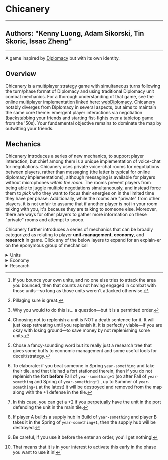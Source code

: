 # Chicanery

---
Authors: "Kenny Luong, Adam Sikorski, Tin Skoric, Issac Zheng"
---

------------------------------------------------------------------------

A game inspired by [Diplomacy](https://en.wikipedia.org/wiki/Diplomacy_(game) "Diplomacy (game) Wikipedia") but with its own identity.

## Overview

Chicanery is a multiplayer strategy game with simultaneous turns following the turn/phase format of Diplomacy and using traditional Diplomacy unit combat mechanics. For a thorough understanding of that game, see the online multiplayer implementation linked here: [webDiplomacy](https://webdiplomacy.net/intro.php "Intro to webDiplomacy"). Chicanery notably diverges from Diplomacy in several aspects, but aims to maintain the same core theme: emergent player interactions via negotiation (backstabbing your friends and starting fist-fights over a tabletop game from the '50s). Your fundamental objective remains to dominate the map by outwitting your friends.

## Mechanics

Chicanery introduces a series of new mechanics, to support player interaction, but chief among them is a unique implementation of voice-chat for negotiations. Chicanery uses private voice-chat rooms for negotiations between players, rather than messaging (the latter is typical for online diplomacy implementations), although messaging is available for players without microphones *within the room*. The rooms prevent players from being able to juggle multiple negotiations simultaneously, and instead force them to *pick* who they want to focus their energies on in the limited time they have per phase. Additionally, while the rooms are "private" from other players, it is not unfair to assume that if another player is not in your room talking with you, it's because they are talking to someone else. Moreover, there are ways for other players to gather more information on these "private" rooms and attempt to snoop.

Chicanery further introduces a series of mechanics that can be broadly categorized as relating to player **unit-management**, **economy**, and **research** in game. Click any of the below layers to expand for an explain-er on the eponymous group of mechanics!

<details>

  <summary>Units</summary>

This note is short as the combat mechanics of units remain the same—enjoy your attacks, holds, supports, and convoy orders—rather, units are slightly altered in how they recover during retreat phases. After each movement phase, units must be *replenished* before being usable in combat for the next phase. The below table details the scenarios or units in a given movement phase, and their subsequent replenishment need in the following retreat phase:

+------------------------------------------------------------------------------------------------------------------+--------------------------------------------+
| Action                                                                                                           | Replenishment Need                         |
+==================================================================================================================+============================================+
| Unit did not engage in combat with an **enemy**[^1] unit (either defensive or offensive!) in the movement phase. | No need.                                   |
+------------------------------------------------------------------------------------------------------------------+--------------------------------------------+
| Unit engaged in **defensive** combat and was **successful**.                                                     | Base of 20% replenishment need.            |
+------------------------------------------------------------------------------------------------------------------+--------------------------------------------+
| Unit engaged in **defensive** combat and **failed** (must retreat/burn in retreat phase).                        | If retreated: base 70% replenishment need. |
|                                                                                                                  |                                            |
|                                                                                                                  | If burned: no need.                        |
+------------------------------------------------------------------------------------------------------------------+--------------------------------------------+
| Unit engaged in **offensive** combat and was **successful**.                                                     | No need[^2].                               |
+------------------------------------------------------------------------------------------------------------------+--------------------------------------------+
| Unit engaged in **offensive** combat and **failed** (didn't take territory).                                     | Base of 50% replenishment need.            |
+------------------------------------------------------------------------------------------------------------------+--------------------------------------------+

: Unit Replenishment Chart

As can be seen, losing a battle over a tile (province) where you are defending is very costly, particularly at the start. **If a unit is not replenished, it will be unusable for combat actions, including for support orders**. An un-replenished unit will not be able to take any orders—no attacks, holds, or supports—*except convoys that would bring it to friendly territory*[^3](cannot be used in convoys for attacking). An un-replenished unit will not hold if attacked, no matter if it is supported or not, and rather will immediately retreat[^4]. Replenishment costs *income* and the costs can be altered by *research*, which segues us nicely into the next sections.

</details>

[^1]: If you bounce your own units, and no one else tries to attack the area you bounced, then that counts as not having engaged in combat with those units—so long as those units weren't attacked otherwise.

[^2]: Pillaging sure is great.

[^3]: Why you would to do this is... a question—but it is a permitted order.

[^4]: Choosing not to replenish a unit is NOT a death sentence for it. It will just keep retreating until you replenish it. It is perfectly viable—if you are okay with losing ground—to save money by not replenishing some units.

<details>

  <summary>Economy</summary>

In traditional (we're not talking about esoteric variants right now) Diplomacy, the player "economy" is extremely straightforward. There are a number of supply centers (centers hereafter) on the board based in cities. The number of centers you have defines how many units (referring to armies/fleets) you may build. In Chicanery, this relationship is abstracted.

In Chicanery, centers generate **income** (denoted, $I$, in included formulae) and **action points** (denoted AP hereafter) which serve dual functions. Income is used to *purchase* (and *replenish*, in the case of units) things like units, buildings, and "accoutrements"[^5] (discussed in the research subsection). AP are used to *order* units and accoutrements. Income and AP are earned and accrued differently across turns and phases, illustrating the subtle difference in their functions. See the below sections for details:

### Income

Income is a linear function of the number of centers controlled between **turns**, earned at the start of the Spring phase (the start of a new turn), and available to be spent on various uses across all phases. Income is calculated purely by multiplying a scalar by the number of centers you possess (and adding bonuses from research).

+----------------+---------------------------------------------------------------------------------------------------------------------------------------------------------------------------------------+
| Phase          | Description                                                                                                                                                                           |
+================+=======================================================================================================================================================================================+
| Spring ($\pm$) | Income from centers held after the previous Fall phase is earned and added to the rolling total. Income can be spent on research (like replenishment cost buffs!) and research items. |
+----------------+---------------------------------------------------------------------------------------------------------------------------------------------------------------------------------------+
| Summer ($-$)   | Income is spent on replenishing units.                                                                                                                                                |
+----------------+---------------------------------------------------------------------------------------------------------------------------------------------------------------------------------------+
| Fall ($-$)     | Income can be spent on research items.                                                                                                                                                |
+----------------+---------------------------------------------------------------------------------------------------------------------------------------------------------------------------------------+
| Winter ($-$)   | Income is spent on replenishing units.                                                                                                                                                |
+----------------+---------------------------------------------------------------------------------------------------------------------------------------------------------------------------------------+
| Build ($-$)    | Income is spent on purchasing new units and research items.                                                                                                                           |
+----------------+---------------------------------------------------------------------------------------------------------------------------------------------------------------------------------------+

: Income by Phase

Lastly, **income can be saved between phases and turns**. You will not lose the income you do not spend, it will roll over from one turn to the next. You **can** send other players a portion (or all) of your income.

### Action Points (AP)

AP are a decreasing function of the number of centers controlled between **phases**, earned at the start of the Spring and Fall phases, and available to be spent for use across all phases. AP is calculated by adding a fixed base number for a given number of centers and an exponentially decreasing function of your total center-count. As your state grows, the relative AP that you get from each center is less and less, constraining you opportunities for orders in each turn.

+----------------+-------------------------------------------------------------------------------------------------------------------------------------------+
| Phase          | Description                                                                                                                               |
+================+===========================================================================================================================================+
| Spring ($\pm$) | AP from centers held after the previous Fall phase is earned. AP can be spent on issuing orders (attack, hold, support, convoy) to units. |
+----------------+-------------------------------------------------------------------------------------------------------------------------------------------+
| Summer ($-$)   | AP is spent on issuing retreat orders to units.                                                                                           |
+----------------+-------------------------------------------------------------------------------------------------------------------------------------------+
| Fall ($\pm$)   | AP from centers held after the Spring phase is earned. AP can be spent on issuing orders to units.                                        |
+----------------+-------------------------------------------------------------------------------------------------------------------------------------------+
| Winter ($-$)   | AP is spent on issuing retreat orders to units.                                                                                           |
+----------------+-------------------------------------------------------------------------------------------------------------------------------------------+
| Build ($-$)    | AP is spent on placing new units and researched buildings—ports, supply hubs, and forts.                                                  |
+----------------+-------------------------------------------------------------------------------------------------------------------------------------------+

: Action Points (AP) by Phase

If you gain/lose centers between the Spring and Fall phases, you will see the AP you earn in the latter phase altered, even if your opponent does not control that center for the whole turn.

> E.g., if you control a center at the outset of Spring `year-something` and someone else takes it in that turn, then in Fall `year-something`, your earned AP in the latter turn will not include AP that would've been earned from that center. Conversely, if you were the other player who gained it, your AP in the latter turn will include the income from that center.

Lastly, **AP can only be saved between phases**. You WILL lose the AP you do not spend between turns, it will **not** roll over from one year to the next. You **cannot** send other players your AP.

</details>

[^5]: Chose a fancy-sounding word but its really just a research tree that gives some buffs to economic management and some useful tools for deceit/strategy.

<details>

  <summary>Research</summary>

Last but not least is research. This mechanic integrates with the unit and economy changes, but also includes some fun gameplay elements. First there are plain buffs. These buffs center around reductions to the income cost of replenishment, some income bonuses for taking centers, and increases to the amount of AP earned for larger players. All items—buildings, accoutrements—must first be researched for a fixed cost of income. After being researched, individual buildings must be bought with income and placed with AP each time, and individual accoutrements must be bought with income (no AP needed for their use!). **Accoutrements are tools for subterfuge and deceit**. In the case of buffs, research functionally just means paying more for a better effect as the research for buffs is reset each turn. For buildings, research is a one-time cost to be able to build something—the research is not reset. For accoutrements, research is a one-time cost—the research is not reset—but accoutrements are one-time use, and must be bought for each use. Below are sections detailing research across the three defined groups:

### Buildings

There are only three buildings, they cost income to research (once), and then income purchase and AP to place, and they can only be placed during the build phase. Buildings act to make small adjustments to traditional Diplomacy mechanics. Although these buildings are *not* temporary, there is a limit to the number of buildings you can place according to the total number of provinces you command, and they can be destroyed or lost. If you exceed your limit, then you must delete buildings during the Build phase until you are within your limit.

| Type | Effect |
|----|----|
| Fort | Building a fort in a tile (province) simply adds a permanent +1 to defense in that tile. Think of it as having a second army that can take no orders but automatically follows a support-defend order on whatever *friendly* unit is occupying the tile. Unlike the other two buildings, **forts cost replenishment**—equal to the costs of a typical unit. If a defense for a tile is lost and an enemy takes control, the opposing player who has assumed control of the province must pay to replenish the fort. Unlike units, which will simply retreat if left un-replenished, if a fort is left un-replenished for two entire movement phases (Spring and Fall or Fall and Spring) after first needing replenishment, it will be destroyed[^6]. Forts *do not* earn income or AP, and they *do not* contribute to your total number of centers. Ports require replenishment (as detailed) and *are not* destroyed upon the loss of a tile—so long as they are replenished. |
| Port | Building a port in a tile (province) allows one army and one fleet (or two fleets and no army) to simultaneously occupy the same tile, by effectively creating a sub-tile for the fleet. Since the actual tile continues to hold only a single unit this still counts only as a +1 defense rather than a +2. If the main tile is lost, both units must retreat to their respective adjacent options. Each unit can still operate independently from the province (e.g., they can attack or support different things, **including each other**[^7]). Ports *do not* earn income or AP, and they *do not* contribute to your total number of centers. Ports *do not* require replenishment and *are not* destroyed upon the loss of a tile—ports are only destroyed if you have to destroy them to stay within your building limit. |
| Supply Hub | In classic Diplomacy, you can only build units in your starting centers... until you build a supply hub! Supply hubs allow you to build units in whichever tile (province) a supply hub is present in. Supply hubs *do not* earn income or AP, and they *do not* contribute to your total number of centers. Supply centers *do not* require replenishment, but **are immediately destroyed upon the loss of the tile**[^8]. |

: Research Information: Buildings

### Buffs

Buffs include reductions to the income cost of replenishment, some income bonuses for taking centers, and increases to the amount of AP earned for larger players. Buffs are TEMPORARY, and only last the duration of each turn, but activate automatically after research—within the same *phase*. These reductions are earned via research paths and stack. For some examples:

Reduction to Cost of Replenishment:

> Researching three buffs down this route will reduce all costs by 30%—at first only by 5%, then by 10% for the next time, and 15% after than. It is impossible to entirely eliminate all costs of replenishment, but these reductions result in defensive and offensive losses costing only 40% and 20% respectively, and all other cases costing **nothing**.

Bonuses for Taking Centers:

> Pillaging! Researching buffs down this route will give an income reward for taking centers that is increased per level of research down the route and stacks with previous levels. Researching three buffs down the route will give a bonus of +6% of total income earned from the start of a turn.
>
> > E.g., if you earned 100 income at the start of Spring `year-something`, and you purchased three buffs down this route, then when you capture any center in the same phase (Spring `year-something`) or the next phase (Fall `year-something`), you with earn 6 income immediately—in the same phase—for the capture of that center.

Increases to AP Earned:

> Makes the exponential decrease in AP earned per center flatter.

### Accoutrements

**These are the fun tools**. Accoutrements must be researched (once) using income, and then purchased for each use using income. Unlike buildings, these do not cost AP, and unlike buffs, they are not temporary to only the turn they were purchased in, but rather are one-time use upon purchase and remain available for use across phases and turns until they are used. Accoutrements range from snooping- to "counter-snooping"-related niceties. For example:

War Plans:

> Researching down this path and purchasing the associated accoutrement allows you to get hints on one specified order (*1* move can still be a notable informational advantage) in a tile (province) by another player at the time the accoutrement is used[^9]. The higher the level of research, the more accurate the hint—at lower levels, dummy moves will be by a probability chance, and/or the type of move may be reported, but not the destination.

False Flags:

> Researching down this path and purchasing the associated accoutrement allows you to *fake* hints served by the "War Plans" accoutremont for a specified tile, providing them as dummy moves. While War Plans requires selecting a tile, False Flags work across all tiles as a passive effect to counter War Plans for the phase in which the former is activated[^10]. This muddles the information war between players.

Government Insiders:

> Researching down this path and purchasing the associated accoutrement allows you to get estimates of other players incomes and AP.

Hi-Fi Audio:

> Researching down this path allows you to see more details about voice-chat rooms such as:
>
> 1.  The total number of rooms are a given time;
> 2.  The players currently in *any* call.
>
> No level of research will show exactly which player is in which call, but by knowing the details above and using some deduction it should be possible to decipher who is with who in what calls.

</details>

[^6]: To elaborate: if you beat someone in Spring `year-something` and take their tile, and that tile had a fort stationed therein, then if you do not replenish the fort **before** Fall of `year-something+1` (so after Fall of `year-something` and Spring of `year-something+1` , up to Summer of `year-something+1` at the latest) it will be destroyed and removed from the map along with the +1 defense in the tile.

[^7]: In this case, you can get a +2 if you perpetually have the unit in the port defending the unit in the main tile.

[^8]: If player A builds a supply hub in Build of `year-something` and player B takes it in the Spring of `year-something+1`, then the supply hub will be destroyed.

[^9]: Be careful, if you use it before the enter an order, you'll get nothing!

[^10]: That means that it is in your interest to activate this early in the phase you want to use it in!
